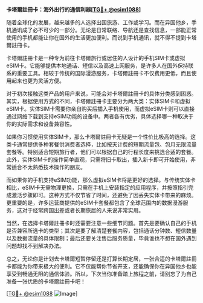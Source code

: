 **卡塔爾註冊卡：海外出行的通信利器[[TG💪+ @esim1088](https://t.me/s/esim1088)]**

随着全球化的发展，越来越多的人选择出国旅游、工作或学习。而在异国他乡，手机通讯成了必不可少的一部分。无论是日常联络、导航还是查找信息，一部能正常使用的手机都能让你在国外的生活更加便利。而说到手机通讯，就不得不提到卡塔爾註冊卡。

卡塔爾註冊卡是一种专为前往卡塔爾旅行或居住的人设计的手机SIM卡或虚拟eSIM卡。它能够提供本地通话、短信以及高速上网服务，是许多人在国外保持联系的重要工具。相较于传统的国际漫游服务，卡塔爾註冊卡不仅费用更低，而且使用起来也更为灵活方便。

对于初次接触这类产品的用户来说，可能会对卡塔爾註冊卡的具体分类感到困惑。其实，根据使用方式的不同，卡塔爾註冊卡主要分为两大类：实体SIM卡和虚拟eSIM卡。实体SIM卡需要你亲自购买后插入手机使用，而虚拟eSIM卡则可以直接通过网络下载到支持eSIM功能的设备中。两者各有优劣，具体选择哪一种取决于你的实际需求和设备兼容性。

如果你习惯使用实体SIM卡，那么卡塔爾註冊卡无疑是一个性价比极高的选择。这类卡通常提供多种套餐供消费者选择，比如按天计费的短期流量包、包月无限流量套餐等。特别适合短期旅行者，他们可以根据自己的行程长度来挑选合适的套餐。此外，实体SIM卡的操作简单直观，只需将旧卡取出，插入新卡即可开始使用，非常适合不太熟悉技术操作的朋友。

而如果你的手机支持eSIM功能，那么虚拟eSIM卡将是更好的选择。与传统实体卡相比，eSIM卡无需物理更换，只需在手机上安装指定的应用程序，并按照指引完成激活步骤即可。这种方式不仅节省了时间，还避免了因丢失实体卡带来的麻烦。更重要的是，许多运营商提供的eSIM卡套餐都包含了全球范围内的数据漫游服务，这对于经常跨国出差或者长期旅居的人来说非常实用。

当然，在选择卡塔爾註冊卡时还需要注意一些细节问题。首先是要确认自己的手机是否兼容所选卡的类型；其次是要了解清楚套餐内容，包括通话分钟数、短信数量以及数据流量的具体限制；最后还要关注售后服务质量，毕竟谁也不想在国外遇到问题却找不到解决办法。

总之，无论你是计划去卡塔爾短暂停留还是打算长期定居，一张合适的卡塔爾註冊卡都能为你带来极大的便利。它不仅能帮你节省开支，还能确保你在异国他乡也能享受到畅通无阻的通信体验。所以，下次当你准备踏上旅程之前，请别忘了为自己准备一张优质的卡塔爾註冊卡吧！

[[TG💪+ @esim1088](https://t.me/s/esim1088) ![Image](https://i.postimg.cc/4NQfJmqS/Snipaste-2025-05-13-00-14-12.png)]